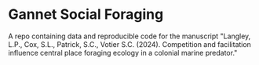 # Gannet Social Foraging
A repo containing data and reproducible code for the manuscript "Langley, L.P., Cox, S.L., Patrick, S.C., Votier S.C. (2024). Competition and facilitation influence central place foraging ecology in a colonial marine predator."
